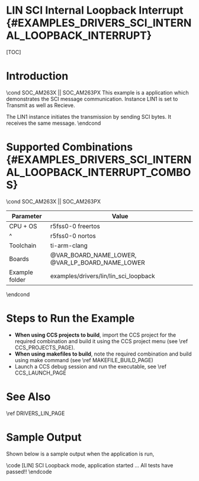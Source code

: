 # LIN SCI Internal Loopback Interrupt {#EXAMPLES_DRIVERS_SCI_INTERNAL_LOOPBACK_INTERRUPT}

[TOC]

# Introduction

\cond SOC_AM263X || SOC_AM263PX
This example is a application which demonstrates the SCI message
communication.
Instance LIN1 is set to Transmit as well as Recieve.

The LIN1 instance initiates the transmission by sending SCI bytes.
It receives the same message.
\endcond

# Supported Combinations {#EXAMPLES_DRIVERS_SCI_INTERNAL_LOOPBACK_INTERRUPT_COMBOS}

\cond SOC_AM263X || SOC_AM263PX

 Parameter      | Value
 ---------------|-----------
 CPU + OS       | r5fss0-0 freertos
 ^              | r5fss0-0 nortos
 Toolchain      | ti-arm-clang
 Boards         | @VAR_BOARD_NAME_LOWER, @VAR_LP_BOARD_NAME_LOWER
 Example folder | examples/drivers/lin/lin_sci_loopback

\endcond

# Steps to Run the Example

- **When using CCS projects to build**, import the CCS project for the required combination
  and build it using the CCS project menu (see \ref CCS_PROJECTS_PAGE).
- **When using makefiles to build**, note the required combination and build using
  make command (see \ref MAKEFILE_BUILD_PAGE)
- Launch a CCS debug session and run the executable, see \ref CCS_LAUNCH_PAGE

# See Also

\ref DRIVERS_LIN_PAGE

# Sample Output

Shown below is a sample output when the application is run,

\code
[LIN] SCI Loopback mode, application started ...
All tests have passed!!
\endcode
